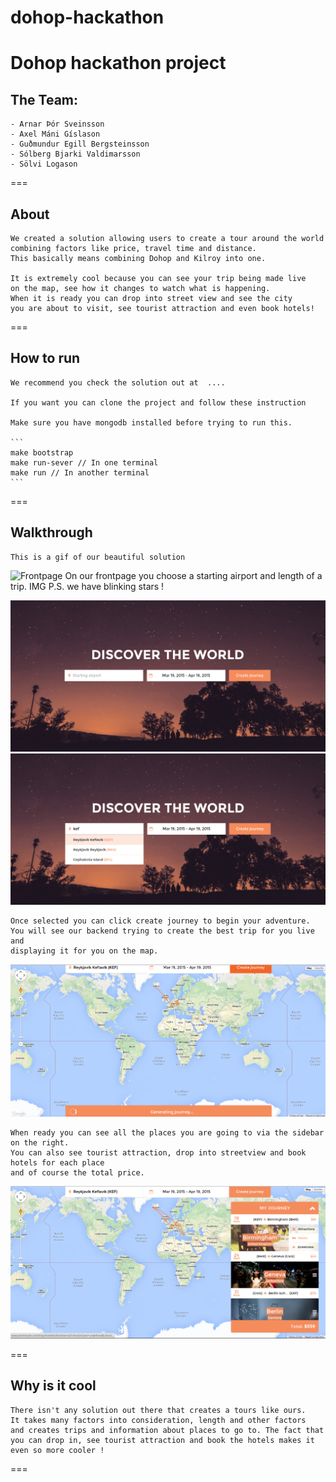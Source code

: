 # dohop-hackathon
Dohop hackathon project
===
## The Team:
	- Arnar Þór Sveinsson
	- Axel Máni Gíslason
	- Guðmundur Egill Bergsteinsson
	- Sólberg Bjarki Valdimarsson
	- Sölvi Logason

===
## About
	We created a solution allowing users to create a tour around the world 
	combining factors like price, travel time and distance.
	This basically means combining Dohop and Kilroy into one.
	
	It is extremely cool because you can see your trip being made live 
	on the map, see how it changes to watch what is happening. 
	When it is ready you can drop into street view and see the city 
	you are about to visit, see tourist attraction and even book hotels! 
===
## How to run
	We recommend you check the solution out at  ....

	If you want you can clone the project and follow these instruction

	Make sure you have mongodb installed before trying to run this.

	```
	make bootstrap
	make run-sever // In one terminal
	make run // In another terminal
	```

===
## Walkthrough
	This is a gif of our beautiful solution
![Frontpage](img/movie.gif "Our beautiful solution")
	On our frontpage you choose a starting airport and length of a trip. 
	IMG
	P.S. we have blinking stars ! 

![Frontpage](img/start.png "Our beautiful frontpage")
![Autofill](img/Kef.png "We select KEF airport")

	Once selected you can click create journey to begin your adventure. 
	You will see our backend trying to create the best trip for you live and 
	displaying it for you on the map.
![Generating trips](img/generating.png "Our server generates trips for you")

	When ready you can see all the places you are going to via the sidebar on the right. 
	You can also see tourist attraction, drop into streetview and book hotels for each place
	and of course the total price.

![Our created trip](img/done.png "When done you can see all sort of information")


===
## Why is it cool
	There isn't any solution out there that creates a tours like ours. 
	It takes many factors into consideration, length and other factors
	and creates trips and information about places to go to. The fact that you can drop in, see tourist attraction and book the hotels makes it even so more cooler !  
===
